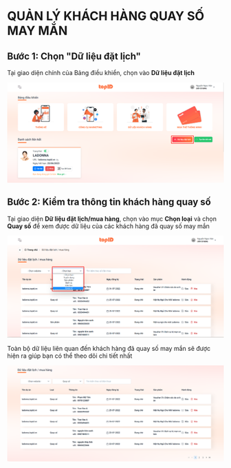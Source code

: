 # QUẢN LÝ KHÁCH HÀNG QUAY SỐ MAY MẮN

## Bước 1: Chọn "Dữ liệu đặt lịch"

Tại giao diện chính của Bảng điều khiển, chọn vào **Dữ liệu đặt lịch**



![](<../../../.gitbook/assets/image (3) (1) (3) (1).png>)

## Bước 2: Kiểm tra thông tin khách hàng quay số&#x20;

Tại giao diện **Dữ liệu đặt lịch/mua hàng**, chọn vào mục **Chọn loại** và chọn **Quay số** để xem được dữ liệu của các khách hàng đã quay số may mắn

![](<../../../.gitbook/assets/image (2) (4).png>)

Toàn bộ dữ liệu liên quan đến khách hàng đã quay số may mắn sẽ được hiện ra giúp bạn có thể theo dõi chi tiết nhất

![](<../../../.gitbook/assets/image (10).png>)
